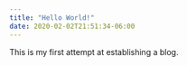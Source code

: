 ```yaml
---
title: "Hello World!"
date: 2020-02-02T21:51:34-06:00
---
```


This is my first attempt at establishing a blog.
